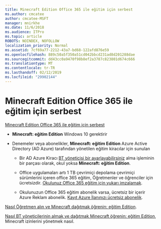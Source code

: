 ```yaml
---
title: Minecraft Edition Office 365 ile eğitim için serbest
ms.author: cmcatee
author: cmcatee-MSFT
manager: mnirkhe
ms.date: 11/6/2018
ms.audience: ITPro
ms.topic: article
ROBOTS: NOINDEX, NOFOLLOW
localization_priority: Normal
ms.assetid: 7cf69a77-2212-43a7-bd68-122afd876e59
ms.openlocfilehash: 889c50a5f350a51cd042bbcd231ad8d201288dae
ms.sourcegitcommit: dd43cc0a9470f98b8ef2a3787c823801d674c666
ms.translationtype: MT
ms.contentlocale: tr-TR
ms.lasthandoff: 02/12/2019
ms.locfileid: "29902144"
---
```

# <a name="minecraft-edition-with-office-365-education-for-free"></a>Minecraft Edition Office 365 ile eğitim için serbest

[Minecraft Edition Office 365 ile eğitim için serbest](https://docs.microsoft.com/education/windows/get-minecraft-for-education)
  
- **Minecraft: eğitim Edition** Windows 10 gerektirir 
    
- Denemeler veya abonelikler, **Minecraft: eğitim Edition** Azure Active Directory (AD Azure) tarafından yönetilen eğitim kiracılar için sunulan 
    
  - Bir AD Azure Kiracı [BT yöneticisi bir ayarlayabilirsiniz](https://docs.microsoft.com/education/windows/school-get-minecraft) alma işleminin bir parçası olarak, okul yoksa **Minecraft: eğitim Edition**.
    
  - Office uygulamaları artı 1 TB çevrimiçi depolama çevrimiçi sürümlerini içeren office 365 eğitim, Öğretmenler ve öğrenciler için ücretsizdir. [Okulunuz Office 365 eğitim için yukarı imzalamak](https://products.office.com/academic/office-365-education-plan).
    
  - Okulunuzun Office 365 eğitim abonelik varsa, ücretsiz bir içerir Azure Reklam abonelik. [Kayıt Azure İlanınızı ücretsiz abonelik](https://msdn.microsoft.com/library/windows/hardware/mt703369%28v=vs.85%29.aspx).
    
[Nasıl Öğretmen alın ve Minecraft dağıtmak öğrenin: eğitim Edition](https://docs.microsoft.com/education/windows/teacher-get-minecraft).
  
[Nasıl BT yöneticilerinin almak ve dağıtmak Minecraft öğrenin: eğitim Edition](https://docs.microsoft.com/education/windows/school-get-minecraft), Minecraft izinlerini yönetmek nasıl.
  

